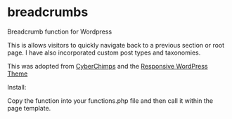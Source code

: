 # breadcrumbs

Breadcrumb function for Wordpress

This is allows visitors to quickly navigate back to a previous section or root page. 
I have also incorporated custom post types and taxonomies. 

This was adopted from <a href="https://github.com/cyberchimps">CyberChimps</a> and the <a href="https://github.com/cyberchimps/responsive">Responsive WordPress Theme</a>

Install:

Copy the function into your functions.php file and then call it within the page template. 

